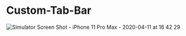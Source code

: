 # Custom-Tab-Bar

![Simulator Screen Shot - iPhone 11 Pro Max - 2020-04-11 at 16 42 29](https://user-images.githubusercontent.com/39439983/79047732-11fb9500-7c36-11ea-873b-22ef2d9a670a.png)
